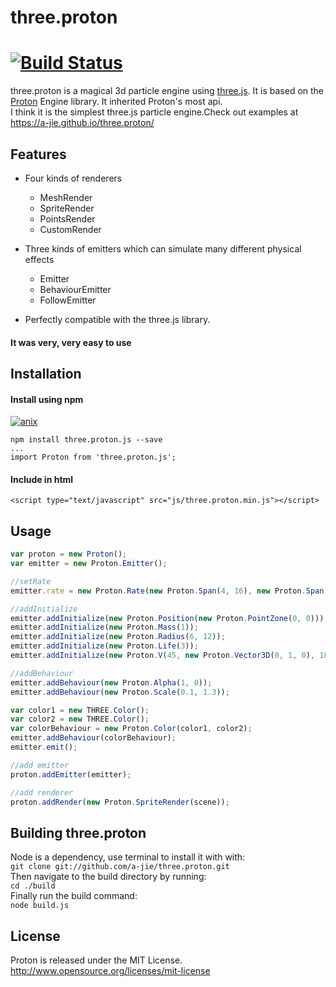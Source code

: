 # three.proton

# [![Build Status](https://travis-ci.org/rohan-deshpande/three.proton.svg?branch=develop)](https://travis-ci.org/rohan-deshpande/three.proton)

three.proton is a magical 3d particle engine using [three.js](https://github.com/mrdoob/three.js). It is based on the [Proton](https://github.com/a-jie/Proton) Engine library. It inherited Proton's most api.<br>
I think it is the simplest three.js particle engine.Check out examples at https://a-jie.github.io/three.proton/<br>

## Features

- Four kinds of renderers

  - MeshRender
  - SpriteRender
  - PointsRender
  - CustomRender

- Three kinds of emitters which can simulate many different physical effects

  - Emitter
  - BehaviourEmitter
  - FollowEmitter

- Perfectly compatible with the three.js library.

#### It was very, very easy to use

## Installation

#### Install using npm

[![anix](https://nodei.co/npm/three.proton.js.png)](https://npmjs.org/package/three.proton.js)

```
npm install three.proton.js --save
...
import Proton from 'three.proton.js';
```

#### Include in html

```
<script type="text/javascript" src="js/three.proton.min.js"></script>
```

## Usage

```javascript
var proton = new Proton();
var emitter = new Proton.Emitter();

//setRate
emitter.rate = new Proton.Rate(new Proton.Span(4, 16), new Proton.Span(0.01));

//addInitialize
emitter.addInitialize(new Proton.Position(new Proton.PointZone(0, 0)));
emitter.addInitialize(new Proton.Mass(1));
emitter.addInitialize(new Proton.Radius(6, 12));
emitter.addInitialize(new Proton.Life(3));
emitter.addInitialize(new Proton.V(45, new Proton.Vector3D(0, 1, 0), 180));

//addBehaviour
emitter.addBehaviour(new Proton.Alpha(1, 0));
emitter.addBehaviour(new Proton.Scale(0.1, 1.3));

var color1 = new THREE.Color();
var color2 = new THREE.Color();
var colorBehaviour = new Proton.Color(color1, color2);
emitter.addBehaviour(colorBehaviour);
emitter.emit();

//add emitter
proton.addEmitter(emitter);

//add renderer
proton.addRender(new Proton.SpriteRender(scene));
```

## Building three.proton

Node is a dependency, use terminal to install it with with:<br>
`git clone git://github.com/a-jie/three.proton.git`<br>
Then navigate to the build directory by running:<br>
`cd ./build`<br>
Finally run the build command:<br>
`node build.js`

## License

Proton is released under the MIT License. http://www.opensource.org/licenses/mit-license
